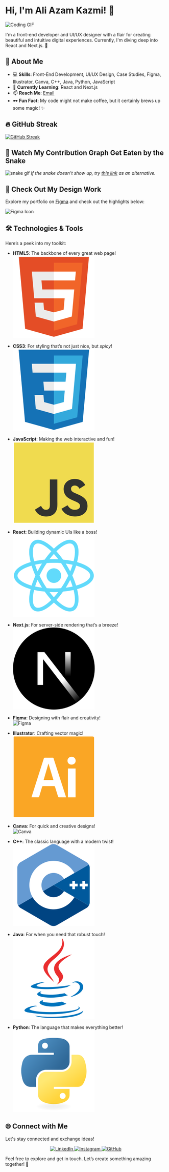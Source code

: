 # Hi, I'm Ali Azam Kazmi! 👋

![Coding GIF](https://media.giphy.com/media/1B5oyHtVjtSAk5eRk1/giphy.gif)

I'm a front-end developer and UI/UX designer with a flair for creating beautiful and intuitive digital experiences. Currently, I'm diving deep into React and Next.js. 🚀

## 🌟 About Me

- 💻 **Skills**: Front-End Development, UI/UX Design, Case Studies, Figma, Illustrator, Canva, C++, Java, Python, JavaScript
- 🌱 **Currently Learning**: React and Next.js
- 📫 **Reach Me**: [Email](mailto:aliazamkazmi1291@gmail.com)
- 🕶️ **Fun Fact**: My code might not make coffee, but it certainly brews up some magic! ✨

## 🔥 GitHub Streak

[![GitHub Streak](https://github-readme-streak-stats.herokuapp.com?user=aliazam1291&theme=chartreuse-dark&date_format=M%20j%5B%2C%20Y%5D)](https://git.io/streak-stats)

## 🐍 Watch My Contribution Graph Get Eaten by the Snake

![snake gif](https://github.com/aliazam1291/aliazam1291/blob/output/github-contribution-grid-snake.svg)
*If the snake doesn't show up, try [this link](https://raw.githubusercontent.com/aliazam1291/aliazam1291/main/github-contribution-grid-snake.svg) as an alternative.*

## 💼 Check Out My Design Work

Explore my portfolio on [Figma](https://www.figma.com/design/mmfcZIoZ4VeUidOXDIP3OD/My-design-Portfolio?node-id=1-94&t=DdTFDB5v7LMPPjXS-1) and check out the highlights below:

![Figma Icon](https://www.vectorlogo.zone/logos/figma/figma-icon.svg)

## 🛠️ Technologies & Tools

Here’s a peek into my toolkit:

- **HTML5**: The backbone of every great web page!  
  ![HTML5](https://raw.githubusercontent.com/devicons/devicon/master/icons/html5/html5-original.svg)

- **CSS3**: For styling that’s not just nice, but *spicy*!  
  ![CSS3](https://raw.githubusercontent.com/devicons/devicon/master/icons/css3/css3-original.svg)

- **JavaScript**: Making the web interactive and fun!  
  ![JavaScript](https://raw.githubusercontent.com/devicons/devicon/master/icons/javascript/javascript-original.svg)

- **React**: Building dynamic UIs like a boss!  
  ![React](https://raw.githubusercontent.com/devicons/devicon/master/icons/react/react-original.svg)

- **Next.js**: For server-side rendering that’s a breeze!  
  ![Next.js](https://raw.githubusercontent.com/devicons/devicon/master/icons/nextjs/nextjs-original.svg)

- **Figma**: Designing with flair and creativity!  
  ![Figma](https://www.vectorlogo.zone/logos/figma/figma-icon.svg)

- **Illustrator**: Crafting vector magic!  
  ![Illustrator](https://raw.githubusercontent.com/devicons/devicon/master/icons/illustrator/illustrator-plain.svg)

- **Canva**: For quick and creative designs!  
  ![Canva](https://cdn.jsdelivr.net/npm/simple-icons@v3/icons/canva.svg)

- **C++**: The classic language with a modern twist!  
  ![C++](https://raw.githubusercontent.com/devicons/devicon/master/icons/cplusplus/cplusplus-original.svg)

- **Java**: For when you need that robust touch!  
  ![Java](https://raw.githubusercontent.com/devicons/devicon/master/icons/java/java-original.svg)

- **Python**: The language that makes everything better!  
  ![Python](https://raw.githubusercontent.com/devicons/devicon/master/icons/python/python-original.svg)

## 🌐 Connect with Me

Let's stay connected and exchange ideas!

<p align="center">
  <a href="https://www.linkedin.com/in/aliazam-kazmi/">
    <img src="https://raw.githubusercontent.com/rahulbanerjee26/githubAboutMeGenerator/main/icons/linked-in-alt.svg" alt="LinkedIn" width="32" height="32"/>
  </a>
  <a href="https://instagram.com/smaak.ux">
    <img src="https://user-images.githubusercontent.com/75165587/119674243-ad12f680-be59-11eb-9416-7b00e0b992df.png" alt="Instagram" width="32" height="32"/>
  </a>
  <a href="https://github.com/aliazam1291">
    <img src="https://raw.githubusercontent.com/rahulbanerjee26/githubAboutMeGenerator/main/icons/github.svg" alt="GitHub" width="32" height="32"/>
  </a>
</p>

Feel free to explore and get in touch. Let’s create something amazing together! 🚀
